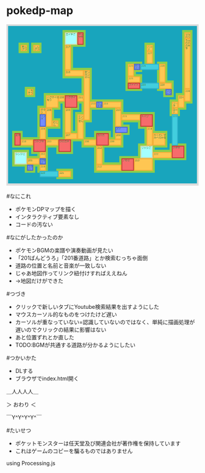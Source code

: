pokedp-map
==========

![さんぷる2](https://raw.githubusercontent.com/suneo3476/pokedp-map/master/images/sample-map-2.png)

#なにこれ
- ポケモンDPマップを描く
- インタラクティブ要素なし
- コードの汚ない

#なにがしたかったのか
- ポケモンBGMの楽譜や演奏動画が見たい
- 「201ばんどうろ」「201番道路」とか検索むっちゃ面倒
- 道路の位置と名前と音楽が一致しない
- じゃあ地図作ってリンク紐付けすればええねん
- →地図だけができた

#つづき
- クリックで新しいタブにYoutube検索結果を出すようにした
- マウスカーソル的なものをつけたけど遅い
- カーソルが重なっていない=認識していないのではなく、単純に描画処理が遅いのでクリックの結果に影響はない
- あと位置ずれとか直した
- TODO:BGMが共通する道路が分かるようにしたい

#つかいかた
- DLする
- ブラウザでindex.html開く

＿人人人人＿

＞ おわり ＜

￣Y^Y^Y^Y^￣

#たいせつ
- ポケットモンスターは任天堂及び関連会社が著作権を保持しています
- これはゲームのコピーを騙るものではありません

using Processing.js
